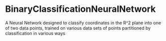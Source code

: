 # BinaryClassificationNeuralNetwork

A Neural Network designed to classify coordinates in the R^2 plane into one of two data points, trained on various data sets of points partitioned by classification in various ways
